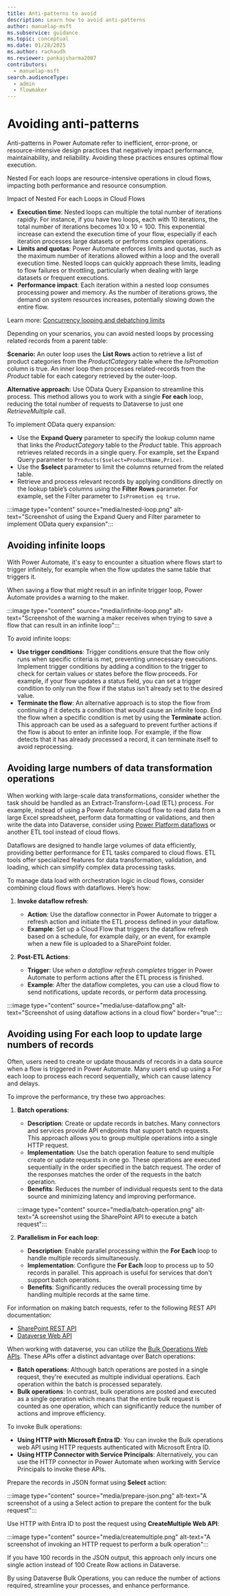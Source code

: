 ```yaml
---
title: Anti-patterns to avoid
description: Learn how to avoid anti-patterns
author: manuelap-msft
ms.subservice: guidance
ms.topic: conceptual
ms.date: 01/28/2025
ms.author: rachaudh
ms.reviewer: pankajsharma2087
contributors: 
  - manuelap-msft
search.audienceType: 
  - admin
  - flowmaker
---
```


# Avoiding anti-patterns

Anti-patterns in Power Automate refer to inefficient, error-prone, or resource-intensive design practices that negatively impact performance, maintainability, and reliability. Avoiding these practices ensures optimal flow execution.

Nested For each loops are resource-intensive operations in cloud flows, impacting both performance and resource consumption.

Impact of Nested For each Loops in Cloud Flows

- **Execution time**: Nested loops can multiple the total number of iterations rapidly. For instance, if you have two loops, each with 10 iterations, the total number of iterations becomes 10 x 10 = 100. This exponential increase can extend the execution time of your flow, especially if each iteration processes large datasets or performs complex operations.
- **Limits and quotas**: Power Automate enforces limits and quotas, such as the maximum number of iterations allowed within a loop and the overall execution time. Nested loops can quickly approach these limits, leading to flow failures or throttling, particularly when dealing with large datasets or frequent executions.
- **Performance impact**: Each iteration within a nested loop consumes processing power and memory. As the number of iterations grows, the demand on system resources increases, potentially slowing down the entire flow.

Learn more: [Concurrency looping and debatching limits](../../limits-and-config.md)

Depending on your scenarios, you can avoid nested loops by processing related records from a parent table:

**Scenario:** An outer loop uses the **List Rows** action to retrieve a list of product categories from the *ProductCategory* table where the *IsPromotion* column is true. An inner loop then processes related-records from the *Product* table for each category retrieved by the outer-loop.

**Alternative approach:** Use OData Query Expansion to streamline this process. This method allows you to work with a single **For each** loop, reducing the total number of requests to Dataverse to just one *RetrieveMultiple* call.

To implement OData query expansion:

- Use the **Expand Query** parameter to specify the lookup column name that links the *ProductCategory* table to the *Product* table. This approach retrieves related records in a single query. For example, set the Expand Query parameter to `Products($select=ProductName,Price)`.
- Use the **$select** parameter to limit the columns returned from the related table.
- Retrieve and process relevant records by applying conditions directly on the lookup table’s columns using the **Filter Rows** parameter. For example, set the Filter parameter to  `IsPromotion eq true`.

:::image type="content" source="media/nested-loop.png" alt-text="Screenshot of using the Expand Query and Filter parameter to implement OData query expansion":::

## Avoiding infinite loops

With Power Automate, it's easy to encounter a situation where flows start to trigger infinitely, for example when the flow updates the same table that triggers it.

When saving a flow that might result in an infinite trigger loop, Power Automate provides a warning to the maker.

:::image type="content" source="media/infinite-loop.png" alt-text="Screenshot of the warning a maker receives when trying to save a flow that can result in an infinite loop":::

To avoid infinite loops:

- **Use trigger conditions**: Trigger conditions ensure that the flow only runs when specific criteria is met, preventing unnecessary executions. Implement trigger conditions by adding a condition to the trigger to check for certain values or states before the flow proceeds. For example, if your flow updates a status field, you can set a trigger condition to only run the flow if the status isn't already set to the desired value.
- **Terminate the flow**: An alternative approach is to stop the flow from continuing if it detects a condition that would cause an infinite loop. End the flow when a specific condition is met by using the **Terminate** action. This approach can be used as a safeguard to prevent further actions if the flow is about to enter an infinite loop. For example, if the flow detects that it has already processed a record, it can terminate itself to avoid reprocessing.

## Avoiding large numbers of data transformation operations

When working with large-scale data transformations, consider whether the task should be handled as an Extract-Transform-Load (ETL) process. For example, instead of using a Power Automate cloud flow to read data from a large Excel spreadsheet, perform data formatting or validations, and then write the data into Dataverse, consider using [Power Platform dataflows](/power-query/dataflows/create-use) or another ETL tool instead of cloud flows.

Dataflows are designed to handle large volumes of data efficiently, providing better performance for ETL tasks compared to cloud flows. ETL tools offer specialized features for data transformation, validation, and loading, which can simplify complex data processing tasks.

To manage data load with orchestration logic in cloud flows, consider combining cloud flows with dataflows. Here’s how:

1. **Invoke dataflow refresh**:
   - **Action**: Use the dataflow connector in Power Automate to trigger a refresh action and initiate the ETL process defined in your dataflow.
   - **Example**: Set up a Cloud Flow that triggers the dataflow refresh based on a schedule, for example daily, or an event, for example when a new file is uploaded to a SharePoint folder.

1. **Post-ETL Actions**:
   - **Trigger**: Use *when a dataflow refresh completes* trigger in Power Automate to perform actions after the ETL process is finished.
   - **Example**: After the dataflow completes, you can use a cloud flow to send notifications, update records, or perform data processing.

  :::image type="content" source="media/use-dataflow.png" alt-text="Screenshot of using dataflow actions in a cloud flow" border="true":::

## Avoiding using For each loop to update large numbers of records

Often, users need to create or update thousands of records in a data source when a flow is triggered in Power Automate. Many users end up using a For each loop to process each record sequentially, which can cause latency and delays.

To improve the performance, try these two approaches:

1. **Batch operations**:
   - **Description**: Create or update records in batches. Many connectors and services provide API endpoints that support batch requests. This approach allows you to group multiple operations into a single HTTP request.
   - **Implementation**: Use the batch operation feature to send multiple create or update requests in one go. These operations are executed sequentially in the order specified in the batch request. The order of the responses matches the order of the requests in the batch operation.
   - **Benefits**: Reduces the number of individual requests sent to the data source and minimizing latency and improving performance.

   :::image type="content" source="media/batch-operation.png" alt-text="A screenshot using the SharePoint API to execute a batch request":::

2. **Parallelism in For each loop**:
   - **Description**: Enable parallel processing within the **For Each** loop to handle multiple records simultaneously.
   - **Implementation**: Configure the **For Each** loop to process up to 50 records in parallel. This approach is useful for services that don't support batch operations.
   - **Benefits**: Significantly reduces the overall processing time by handling multiple records at the same time.

For information on making batch requests, refer to the following REST API documentation:

- [SharePoint REST API](/sharepoint/dev/sp-add-ins/make-batch-requests-with-the-rest-apis)
- [Dataverse Web API](/power-apps/developer/data-platform/webapi/execute-batch-operations-using-web-api)

When working with dataverse, you can utilize the [Bulk Operations Web APIs](/power-apps/developer/data-platform/bulk-operations). These APIs offer a distinct advantage over Batch operations:

- **Batch operations**: Although batch operations are posted in a single request, they're executed as multiple individual operations. Each operation within the batch is processed separately.
- **Bulk operations**: In contrast, bulk operations are posted and executed as a single operation which means that the entire bulk request is counted as one operation, which can significantly reduce the number of actions and improve efficiency.

To invoke Bulk operations:

- **Using HTTP with Microsoft Entra ID**: You can invoke the Bulk operations web API using HTTP requests authenticated with Microsoft Entra ID.
- **Using HTTP Connector with Service Principals**: Alternatively, you can use the HTTP connector in Power Automate when working with Service Principals to invoke these APIs.

Prepare the records in JSON format using **Select** action:

:::image type="content" source="media/prepare-json.png" alt-text="A screenshot of a using a Select action to prepare the content for the bulk request":::

Use HTTP with Entra ID to post the request using **CreateMultiple Web API**:

:::image type="content" source="media/createmultiple.png" alt-text="A screenshot of invoking an HTTP request to perform a bulk operation":::

If you have 100 records in the JSON output, this approach only incurs one single action instead of 100 Create Row actions in Dataverse.

By using Dataverse Bulk Operations, you can reduce the number of actions required, streamline your processes, and enhance performance.